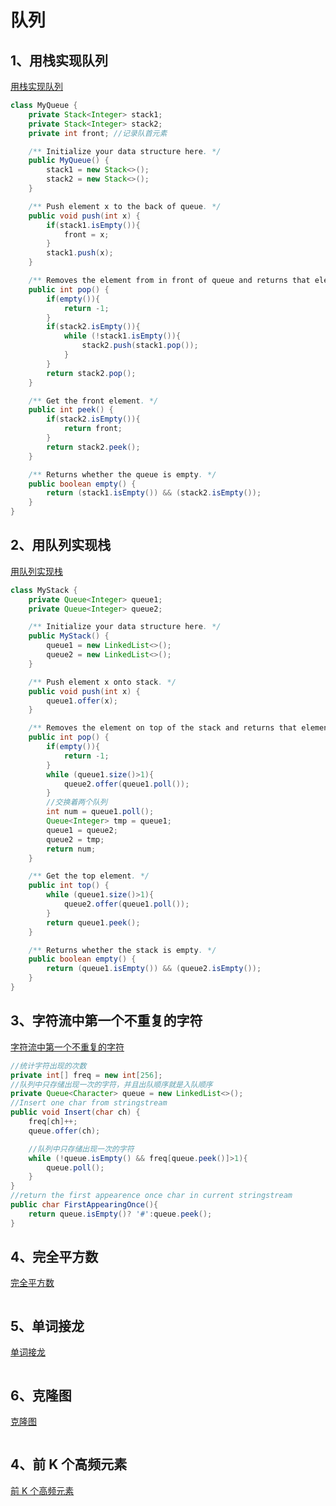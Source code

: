 # 队列

## 1、用栈实现队列

[用栈实现队列](https://leetcode-cn.com/problems/implement-queue-using-stacks/)

```java
class MyQueue {
    private Stack<Integer> stack1;
    private Stack<Integer> stack2;
    private int front; //记录队首元素

    /** Initialize your data structure here. */
    public MyQueue() {
        stack1 = new Stack<>();
        stack2 = new Stack<>();
    }

    /** Push element x to the back of queue. */
    public void push(int x) {
        if(stack1.isEmpty()){
            front = x;
        }
        stack1.push(x);
    }

    /** Removes the element from in front of queue and returns that element. */
    public int pop() {
        if(empty()){
            return -1;
        }
        if(stack2.isEmpty()){
            while (!stack1.isEmpty()){
                stack2.push(stack1.pop());
            }
        }
        return stack2.pop();
    }

    /** Get the front element. */
    public int peek() {
        if(stack2.isEmpty()){
            return front;
        }
        return stack2.peek();
    }

    /** Returns whether the queue is empty. */
    public boolean empty() {
        return (stack1.isEmpty()) && (stack2.isEmpty());
    }
}
```



## 2、用队列实现栈

[用队列实现栈](https://leetcode-cn.com/problems/implement-stack-using-queues/)

```java
class MyStack {
    private Queue<Integer> queue1;
    private Queue<Integer> queue2;

    /** Initialize your data structure here. */
    public MyStack() {
        queue1 = new LinkedList<>();
        queue2 = new LinkedList<>();
    }

    /** Push element x onto stack. */
    public void push(int x) {
        queue1.offer(x);
    }

    /** Removes the element on top of the stack and returns that element. */
    public int pop() {
        if(empty()){
            return -1;
        }
        while (queue1.size()>1){
            queue2.offer(queue1.poll());
        }
        //交换着两个队列
        int num = queue1.poll();
        Queue<Integer> tmp = queue1;
        queue1 = queue2;
        queue2 = tmp;
        return num;
    }

    /** Get the top element. */
    public int top() {
        while (queue1.size()>1){
            queue2.offer(queue1.poll());
        }
        return queue1.peek();
    }

    /** Returns whether the stack is empty. */
    public boolean empty() {
        return (queue1.isEmpty()) && (queue2.isEmpty());
    }
}
```



## 3、字符流中第一个不重复的字符

[字符流中第一个不重复的字符](https://www.nowcoder.com/practice/00de97733b8e4f97a3fb5c680ee10720?tpId=13&tqId=11207&tPage=1&rp=1&ru=/ta/coding-interviews&qru=/ta/coding-interviews/question-ranking)

```java
//统计字符出现的次数
private int[] freq = new int[256];
//队列中只存储出现一次的字符，并且出队顺序就是入队顺序
private Queue<Character> queue = new LinkedList<>();
//Insert one char from stringstream
public void Insert(char ch) {
    freq[ch]++;
    queue.offer(ch);

    //队列中只存储出现一次的字符
    while (!queue.isEmpty() && freq[queue.peek()]>1){
        queue.poll();
    }
}
//return the first appearence once char in current stringstream
public char FirstAppearingOnce(){
    return queue.isEmpty()? '#':queue.peek();
}
```



## 4、完全平方数

[完全平方数](https://leetcode-cn.com/problems/perfect-squares/)

```java

```



## 5、单词接龙

[单词接龙](https://leetcode-cn.com/problems/word-ladder/)

```java

```



## 6、克隆图

[克隆图](https://leetcode-cn.com/problems/clone-graph/)

```java

```



## 4、前 K 个高频元素

[前 K 个高频元素](https://leetcode-cn.com/problems/top-k-frequent-elements/)

```java

```



